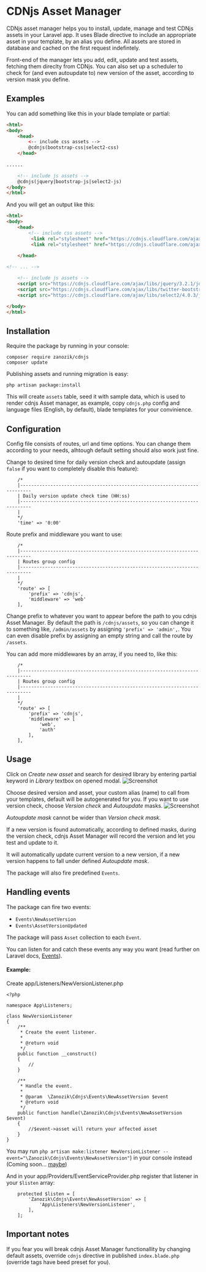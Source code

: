 # CDNjs Asset Manager

CDNjs asset manager helps you to install, update, manage and test CDNjs assets in your Laravel app. It uses Blade directive to include an appropriate asset in your template, by an alias you define. All assets are stored in database and cached on the first request indefintely.

Front-end of the manager lets you add, edit, update and test assets, fetching them direclty from CDNjs. You can also set up a scheduler to check for (and even autoupdate to) new version of the asset, according to version mask you define.

## Examples

You can add something like this in your blade template or partial:
```html
<html>
<body>
    <head>
        <-- include css assets -->
        @cdnjs(bootstrap-css|select2-css)
    </head>
    
......

    <!-- include js assets -->
    @cdnjs(jquery|bootstrap-js|select2-js)
</body>
</html>
```
And you will get an output like this:
```html
<html>
<body>
    <head>
        <!-- include css assets -->
         <link rel="stylesheet" href="https://cdnjs.cloudflare.com/ajax/libs/twitter-bootstrap/3.3.7/css/bootstrap.min.css" />
         <link rel="stylesheet" href="https://cdnjs.cloudflare.com/ajax/libs/select2/4.0.3/css/select2.min.css" />

    </head>
    
<!-- ... -->

    <!-- include js assets -->
    <script src="https://cdnjs.cloudflare.com/ajax/libs/jquery/3.2.1/jquery.min.js"></script>
    <script src="https://cdnjs.cloudflare.com/ajax/libs/twitter-bootstrap/3.3.7/js/bootstrap.min.js"></script>
    <script src="https://cdnjs.cloudflare.com/ajax/libs/select2/4.0.3/js/select2.min.js"></script>

</body>
</html>
```

## Installation

Require the package by running in your console:
```
composer require zanozik/cdnjs
composer update
```
Publishing assets and running migration is easy:
```
php artisan package:install
```
This will create `assets` table, seed it with sample data, which is used to render cdnjs Asset manager, as example,
copy `cdnjs.php` config and language files (English, by default), blade templates for your convinience.

## Configuration

Config file consists of routes, url and time options.
You can change them according to your needs, alhtough default setting should also work just fine.

Change to desired time for daily version check and autoupdate (assign `false` if you want to completely disable this feature):
```
	/*
	|--------------------------------------------------------------------------
	| Daily version update check time (HH:ss)
	|--------------------------------------------------------------------------
	|
	*/
	'time' => '0:00'
```
Route prefix and middleware you want to use:
```
	/*
	|--------------------------------------------------------------------------
	| Routes group config
	|--------------------------------------------------------------------------
	|
	*/
	'route' => [
		'prefix' => 'cdnjs',
		'middleware' => 'web'
	],
```
Change prefix to whatever you want to appear before the path to you cdnjs Asset Manager.
By default the path is `/cdnjs/assets`, so you can change it to something like, `/admin/assets`
by assigning  `'prefix' => 'admin',`. You can even disable prefix by assigning an empty string
and call the route by `/assets`.

You can add more middlewares by an array, if you need to, like this:
```
	/*
	|--------------------------------------------------------------------------
	| Routes group config
	|--------------------------------------------------------------------------
	|
	*/
	'route' => [
		'prefix' => 'cdnjs',
		'middleware' => [
		    'web',
		    'auth'
        ],
	],
```
## Usage

Click on *Create new asset* and search for desired library by entering partial keyword in *Library* textbox
on opened modal.
![Screenshot](http://i.imgur.com/BVU2B6L.png)

Choose desired version and asset, your custom alias (name) to call from your templates,
default will be autogenerated for you. If you want to use version check, choose *Version check* and *Autoupdate* masks.
![Screenshot](http://i.imgur.com/E0Q8UbR.png)

*Autoupdate mask* cannot be wider than *Version check mask*.

If a new version is found automatically, according to defined masks, during the version check,
cdnjs Asset Manager will record the version and let you test and update to it.

It will automatically update current version to a new version, if a new version happens to fall under defined *Autoupdate mask*.

The package will also fire predefined `Events`.

## Handling events

The package can fire two events:
* `Events\NewAssetVersion`
* `Events\AssetVersionUpdated`

The package will pass `Asset` collection to each `Event`.

You can listen for and catch these events any way you want (read further on Laravel docs, [Events](https://laravel.com/docs/5.4/events)).

#### Example:

Create app/Listeners/NewVersionListener.php
```
<?php

namespace App\Listeners;

class NewVersionListener
{
    /**
     * Create the event listener.
     *
     * @return void
     */
    public function __construct()
    {
        //
    }

    /**
     * Handle the event.
     *
     * @param  \Zanozik\Cdnjs\Events\NewAssetVersion $event
     * @return void
     */
    public function handle(\Zanozik\Cdnjs\Events\NewAssetVersion $event)
    {
        //$event->asset will return your affected asset
    }
}

```
 You may run `php artisan make:listener NewVersionListener --event="\Zanozik\Cdnjs\Events\NewAssetVersion"`) in your console instead
 (Coming soon... [maybe](https://github.com/laravel/framework/pull/19660))

And in your app/Providers/EventServiceProvider.php register that listener in your `$listen` array:
```
    protected $listen = [
        'Zanozik\Cdnjs\Events\NewAssetVersion' => [
            'App\Listeners\NewVersionListener',
        ],
    ];

```

## Important notes

If you fear you will break cdnjs Asset Manager functionallity by changing default assets, 
override `cdnjs` directive in published `index.blade.php` (override tags have beed preset for you).